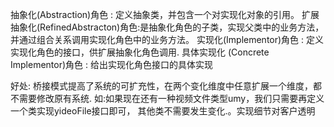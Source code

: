 抽象化(Abstraction)角色 : 定义抽象类，并包含一个对实现化对象的引用。
扩展抽象化(RefinedAbstracton)角色:是抽象化角色的子类，实现父类中的业务方法，
并通过组合关系调用实现化角色中的业务方法。
实现化(Implementor)角色 : 定义实现化角色的接口，供扩展抽象化角色调用.
具体实现化 (Concrete Implementor)角色 : 给出实现化角色接口的具体实现


好处:
    桥接模式提高了系统的可扩充性，在两个变化维度中任意扩展一个维度，都不需要修改原有系统.
    如:如果现在还有一种视频文件类型umy，我们只需要再定义一个类实现yideoFile接口即可，
    其他类不需要发生变化.。实现细节对客户透明